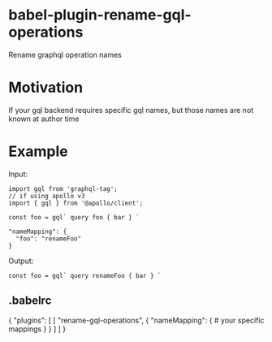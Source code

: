 # babel-plugin-rename-gql-operations
Rename graphql operation names

# Motivation
If your gql backend requires specific gql names, but those names are not known at author time

# Example

Input:
```
import gql from 'graphql-tag';
// if using apollo v3
import { gql } from '@apollo/client';

const foo = gql` query foo { bar } `
```

```
"nameMapping": {
  "foo": "renameFoo"
}
```

Output:
```
const foo = gql` query renameFoo { bar } `
```

## .babelrc
{
"plugins": [
    [
      "rename-gql-operations",
      {
        "nameMapping": {
          # your specific mappings
        }
      }
    ]
  ]
}

